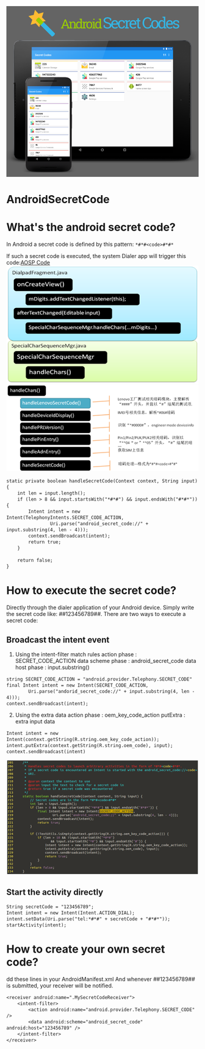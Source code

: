 ![image](./image_for_readme/androidsecretcode.png)
# AndroidSecretCode

# What's the android secret code?
In Android a secret code is defined by this pattern: ```*#*#<code>#*#*```

If such a secret code is executed, the system Dialer app will trigger this code:[AOSP Code](https://android.googlesource.com/platform/packages/apps/Dialer/+/91197049c458f07092b31501d2ed512180b13d58/src/com/android/dialer/SpecialCharSequenceMgr.java#131)
![image](./image_for_readme/flow1.png)
![image](./image_for_readme/flow2.png)
```
static private boolean handleSecretCode(Context context, String input) {
    int len = input.length();
    if (len > 8 && input.startsWith("*#*#") && input.endsWith("#*#*")) {
        Intent intent = new Intent(TelephonyIntents.SECRET_CODE_ACTION,
                Uri.parse("android_secret_code://" + input.substring(4, len - 4)));
        context.sendBroadcast(intent);
        return true;
    }

    return false;
}
```

# How to execute the secret code?
Directly through the dialer application of your Android device.
Simply write the secret code like: *#*#123456789#*#*.
There are two ways to execute a secret code:
## Broadcast the intent event
1. Using the intent-filter match rules
action phase : SECRET_CODE_ACTION
data scheme phase : android_secret_code
data host phase : input.substring()
```
string SECRET_CODE_ACTION = "android.provider.Telephony.SECRET_CODE"
final Intent intent = new Intent(SECRET_CODE_ACTION, 
        Uri.parse("andorid_secret_code://" + input.substring(4, len - 4)));
context.sendBroadcast(intent);
```
2. Using the extra data
action phase : oem_key_code_action
putExtra : extra input data
```
Intent intent = new Intent(context.getString(R.string.oem_key_code_action));
intent.putExtra(context.getString(R.string.oem_code), input);
context.sendBroadcast(intent)
```
![image](./image_for_readme/source.png)

## Start the activity directly
```
String secretCode = "123456789";
Intent intent = new Intent(Intent.ACTION_DIAL);    
intent.setData(Uri.parse("tel:*#*#" + secretCode + "#*#*"));
startActivity(intent);
```

# How to create your own secret code?
dd these lines in your AndroidManifest.xml
And whenever *#*#123456789#*#* is submitted, your receiver will be notified.

```
<receiver android:name=".MySecretCodeReceiver">
    <intent-filter>
        <action android:name="android.provider.Telephony.SECRET_CODE" />
        <data android:scheme="android_secret_code" android:host="123456789" />
	</intent-filter>
</receiver>
```
